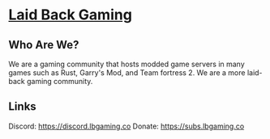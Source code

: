 # [Laid Back Gaming](https://lbgaming.co)
## Who Are We?
We are a gaming community that hosts modded game servers in many games such as Rust, Garry's Mod, and Team fortress 2. We are a more laid-back gaming community.

## Links
Discord: https://discord.lbgaming.co
Donate: https://subs.lbgaming.co

